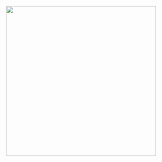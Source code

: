 <p align="center">
  <img src="https://media4.giphy.com/media/v1.Y2lkPTc5MGI3NjExc2JxcmoyYjhxZGJpZWh1YjJ5b2ozYmRvd3JwZTlobTR6d292M2QyaiZlcD12MV9pbnRlcm5hbF9naWZfYnlfaWQmY3Q9Zw/78XCFBGOlS6keY1Bil/giphy.gif" width="400" />
</p>
